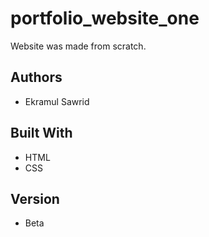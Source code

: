 # portfolio_website_one

Website was made from scratch.

## Authors

* Ekramul Sawrid

## Built With

* HTML
* CSS

## Version

* Beta